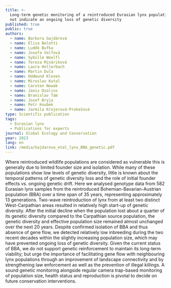 ```yaml
---
title: >-
  Long-term genetic monitoring of a reintroduced Eurasian lynx population does
  not indicate an ongoing loss of genetic diversity
published: true
public: true
authors:
  - name: Barbora Gajdárová
  - name: Elisa Belotti
  - name: Luděk Bufka
  - name: Josefa Volfová
  - name: Sybille Woelfl
  - name: Tereza Mináriková
  - name: Laura Hollerbach
  - name: Martin Duľa
  - name: Oddmund Kleven
  - name: Miroslav Kutal
  - name: Carsten Nowak
  - name: Janis Ozolins
  - name: Branislav Tám
  - name: Josef Bryja
  - name: Petr Koubek
  - name: Jarmila Krojerová-Prokešová
type: Scientific publication
tags:
  - Eurasian lynx
  - Publications for experts
journal: Global Ecology and Conservation
year: 2023
lang: en
link: /media/Gajdarova_etal_lynx_BBA_genetic.pdf
---
```

Where reintroduced wildlife populations are considered as vulnerable this is generally due to limited founder size and isolation. While many of these populations show low levels of genetic diversity, little is known about the temporal patterns of genetic diversity loss and the role of initial founder effects vs. ongoing genetic drift. Here we analysed genotype data from 582 Eurasian lynx samples from the reintroduced Bohemian-Bavarian-Austrian population (BBA) over a time span of 35 years, representing approximately 13 generations. Two-wave reintroduction of lynx from at least two distinct West-Carpathian areas resulted in relatively high start-up of genetic diversity. After the initial decline when the population lost about a quarter of its genetic diversity compared to the Carpathian source population, the genetic diversity and effective population size
remained almost unchanged over the next 20 years. Despite confirmed isolation of BBA and thus absence of gene flow, we detected relatively low inbreeding during the two recent decades within the slightly increasing population size, which may have prevented ongoing loss of genetic diversity. Given the current status of BBA, we do not support genetic reinforcement to maintain its long-term viability; but urge the importance of facilitating gene flow with neighbouring lynx populations through an improvement of landscape connectivity and by strengthening law enforcement as well as the prevention of illegal killings. A sound genetic monitoring alongside regular camera trap-based monitoring of population size, health status and reproduction is pivotal to decide on future conservation interventions.
